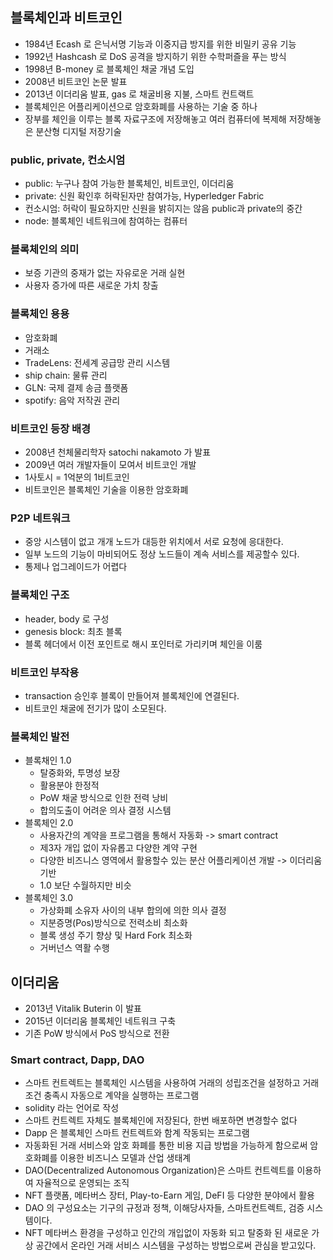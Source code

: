 ## 블록체인과 비트코인

* 1984년 Ecash 로 은닉서명 기능과 이중지급 방지를 위한 비밀키 공유 기능
* 1992년 Hashcash 로 DoS 공격을 방지하기 위한 수학퍼즐을 푸는 방식
* 1998년 B-money 로 블록체인 채굴 개념 도입
* 2008년 비트코인 논문 발표
* 2013년 이더리움 발표, gas 로 채굴비용 지불, 스마트 컨트랙트
* 블록체인은 어플리케이션으로 암호화폐를 사용하는 기술 중 하나
* 장부를 체인을 이루는 블록 자료구조에 저장해놓고 여러 컴퓨터에 복제해 저장해놓은 분산형 디지털 저장기술

### public, private, 컨소시엄

* public: 누구나 참여 가능한 블록체인, 비트코인, 이더리움
* private: 신원 확인후 허락된자만 참여가능, Hyperledger Fabric
* 컨소시엄: 허락이 필요하지만 신원을 밝히지는 않음 public과 private의 중간
* node: 블록체인 네트워크에 참여하는 컴퓨터

### 블록체인의 의미

* 보증 기관의 중재가 없는 자유로운 거래 실현
* 사용자 증가에 따른 새로운 가치 창출

### 블록체인 용용

* 암호화폐
* 거래소
* TradeLens: 전세계 공급망 관리 시스템
* ship chain: 물류 관리
* GLN: 국제 결제 송금 플랫폼
* spotify: 음악 저작권 관리

### 비트코인 등장 배경

* 2008년 천체물리학자 satochi nakamoto 가 발표
* 2009년 여러 개발자들이 모여서 비트코인 개발
* 1사토시 = 1억분의 1비트코인
* 비트코인은 블록체인 기술을 이용한 암호화폐

### P2P 네트워크

* 중앙 시스템이 없고 개개 노드가 대등한 위치에서 서로 요청에 응대한다.
* 일부 노드의 기능이 마비되어도 정상 노드들이 계속 서비스를 제공할수 있다.
* 통제나 업그레이드가 어렵다

### 블록체인 구조

* header, body 로 구성
* genesis block: 최초 블록
* 블록 헤더에서 이전 포인트로 해시 포인터로 가리키며 체인을 이룸

### 비트코인 부작용

* transaction 승인후 블록이 만들어져 블록체인에 연결된다.
* 비트코인 채굴에 전기가 많이 소모된다.

### 블록체인 발전

* 블록채인 1.0
  * 탈중화와, 투명성 보장
  * 활용분야 한정적
  * PoW 채굴 방식으로 인한 전력 낭비
  * 합의도출이 어려운 의사 결정 시스템
* 블록체인 2.0
  * 사용자간의 계약을 프로그램을 통해서 자동화 -> smart contract
  * 제3자 개입 없이 자유롭고 다양한 계약 구현
  * 다양한 비즈니스 영역에서 활용할수 있는 분산 어플리케이션 개발 -> 이더리움 기반
  * 1.0 보단 수월하지만 비슷
* 블록체인 3.0
  * 가상화폐 소유자 사이의 내부 합의에 의한 의사 결정
  * 지분증명(Pos)방식으로 전력소비 최소화
  * 블록 생성 주기 향상 및 Hard Fork 최소화
  * 거버넌스 역활 수행

## 이더리움

* 2013년 Vitalik Buterin 이 발표
* 2015년 이더리움 블록체인 네트워크 구축
* 기존 PoW 방식에서 PoS 방식으로 전환

### Smart contract, Dapp, DAO

* 스마트 컨트렉트는 블록체인 시스템을 사용하여 거래의 성립조건을 설정하고 거래 조건 충족시 자동으로 계약을 실행하는 프로그램
* solidity 라는 언어로 작성
* 스마트 컨트렉트 자체도 블록체인에 저장된다, 한번 배포하면 변경할수 없다
* Dapp 은 블록체인 스마트 컨트렉트와 함계 작동되는 프로그램
* 자동화된 거래 서비스와 암호 화폐를 통한 비용 지급 방법을 가능하게 함으로써 암호화폐를 이용한 비즈니스 모델과 산업 생태계
* DAO(Decentralized Autonomous Organization)은 스마트 컨트렉트를 이용하여 자율적으로 운영되는 조직
* NFT 플랫폼, 메타버스 장터, Play-to-Earn 게임, DeFI 등 다양한 분야에서 활용
* DAO 의 구성요소는 기구의 규정과 정책, 이해당사자들, 스마트컨트렉트, 검증 시스템이다.
* NFT 메타버스 환경을 구성하고 인간의 개입없이 자동화 되고 탈중화 된 새로운 가상 공간에서 온라인 거래 서비스 시스템을 구성하는 방법으로써 관심을 받고있다.

